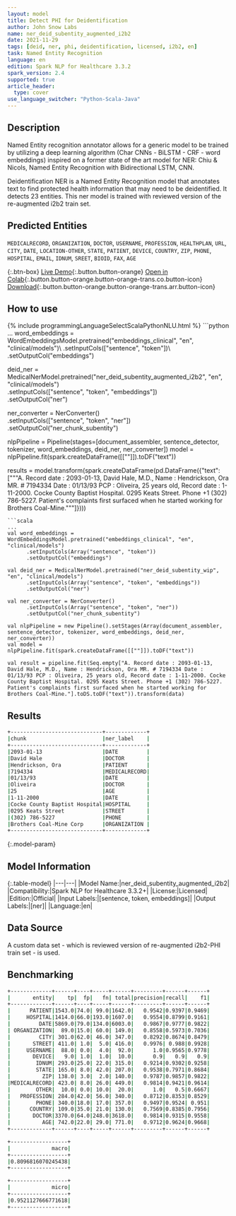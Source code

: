 ```yaml
---
layout: model
title: Detect PHI for Deidentification
author: John Snow Labs
name: ner_deid_subentity_augmented_i2b2
date: 2021-11-29
tags: [deid, ner, phi, deidentification, licensed, i2b2, en]
task: Named Entity Recognition
language: en
edition: Spark NLP for Healthcare 3.3.2
spark_version: 2.4
supported: true
article_header:
  type: cover
use_language_switcher: "Python-Scala-Java"
---
```


## Description

Named Entity recognition annotator allows for a generic model to be trained by utilizing a deep learning algorithm (Char CNNs - BiLSTM - CRF - word embeddings) inspired on a former state of the art model for NER: Chiu & Nicols, Named Entity Recognition with Bidirectional LSTM, CNN. 

Deidentification NER is a Named Entity Recognition model that annotates text to find protected health information that may need to be deidentified. It detects 23 entities. This ner model is trained with reviewed version of the re-augmented i2b2 train set.

## Predicted Entities

`MEDICALRECORD`, `ORGANIZATION`, `DOCTOR`, `USERNAME`, `PROFESSION`, `HEALTHPLAN`, `URL`, `CITY`, `DATE`, `LOCATION-OTHER`, `STATE`, `PATIENT`, `DEVICE`, `COUNTRY`, `ZIP`, `PHONE`, `HOSPITAL`, `EMAIL`, `IDNUM`, `SREET`, `BIOID`, `FAX`, `AGE`

{:.btn-box}
[Live Demo](https://demo.johnsnowlabs.com/healthcare/NER_DEMOGRAPHICS/){:.button.button-orange}
[Open in Colab](https://colab.research.google.com/github/JohnSnowLabs/spark-nlp-workshop/blob/master/tutorials/Certification_Trainings/Healthcare/4.Clinical_DeIdentification.ipynb){:.button.button-orange.button-orange-trans.co.button-icon}
[Download](https://s3.amazonaws.com/auxdata.johnsnowlabs.com/clinical/models/ner_deid_subentity_augmented_i2b2_en_3.3.2_2.4_1638185564971.zip){:.button.button-orange.button-orange-trans.arr.button-icon}

## How to use



<div class="tabs-box" markdown="1">
{% include programmingLanguageSelectScalaPythonNLU.html %}
```python
...
word_embeddings = WordEmbeddingsModel.pretrained("embeddings_clinical", "en", "clinical/models")\
      .setInputCols(["sentence", "token"])\
      .setOutputCol("embeddings")

deid_ner = MedicalNerModel.pretrained("ner_deid_subentity_augmented_i2b2", "en", "clinical/models") \
      .setInputCols(["sentence", "token", "embeddings"]) \
      .setOutputCol("ner")

ner_converter = NerConverter()\
      .setInputCols(["sentence", "token", "ner"])\
      .setOutputCol("ner_chunk_subentity")

nlpPipeline = Pipeline(stages=[document_assembler, sentence_detector, tokenizer, word_embeddings, deid_ner, ner_converter])
model = nlpPipeline.fit(spark.createDataFrame([[""]]).toDF("text"))

results = model.transform(spark.createDataFrame(pd.DataFrame({"text": ["""A. Record date : 2093-01-13, David Hale, M.D., Name : Hendrickson, Ora MR. # 7194334 Date : 01/13/93 PCP : Oliveira, 25 years old, Record date : 1-11-2000. Cocke County Baptist Hospital. 0295 Keats Street. Phone +1 (302) 786-5227. Patient's complaints first surfaced when he started working for Brothers Coal-Mine."""]})))
```
```scala
...
val word_embeddings = WordEmbeddingsModel.pretrained("embeddings_clinical", "en", "clinical/models")
      .setInputCols(Array("sentence", "token"))
      .setOutputCol("embeddings")

val deid_ner = MedicalNerModel.pretrained("ner_deid_subentity_wip", "en", "clinical/models") 
      .setInputCols(Array("sentence", "token", "embeddings")) 
      .setOutputCol("ner")

val ner_converter = NerConverter()
      .setInputCols(Array("sentence", "token", "ner"))
      .setOutputCol("ner_chunk_subentity")

val nlpPipeline = new Pipeline().setStages(Array(document_assembler, sentence_detector, tokenizer, word_embeddings, deid_ner, ner_converter))
val model = nlpPipeline.fit(spark.createDataFrame([[""]]).toDF("text"))

val result = pipeline.fit(Seq.empty["A. Record date : 2093-01-13, David Hale, M.D., Name : Hendrickson, Ora MR. # 7194334 Date : 01/13/93 PCP : Oliveira, 25 years old, Record date : 1-11-2000. Cocke County Baptist Hospital. 0295 Keats Street. Phone +1 (302) 786-5227. Patient's complaints first surfaced when he started working for Brothers Coal-Mine."].toDS.toDF("text")).transform(data)
```
</div>

## Results

```bash
+-----------------------------+-------------+
|chunk                        |ner_label    |
+-----------------------------+-------------+
|2093-01-13                   |DATE         |
|David Hale                   |DOCTOR       |
|Hendrickson, Ora             |PATIENT      |
|7194334                      |MEDICALRECORD|
|01/13/93                     |DATE         |
|Oliveira                     |DOCTOR       |
|25                           |AGE          |
|1-11-2000                    |DATE         |
|Cocke County Baptist Hospital|HOSPITAL     |
|0295 Keats Street            |STREET       |
|(302) 786-5227               |PHONE        |
|Brothers Coal-Mine Corp      |ORGANIZATION |
+-----------------------------+-------------+
```

{:.model-param}
## Model Information

{:.table-model}
|---|---|
|Model Name:|ner_deid_subentity_augmented_i2b2|
|Compatibility:|Spark NLP for Healthcare 3.3.2+|
|License:|Licensed|
|Edition:|Official|
|Input Labels:|[sentence, token, embeddings]|
|Output Labels:|[ner]|
|Language:|en|

## Data Source

A custom data set - which is reviewed version of  re-augmented i2b2-PHI train set - is used.

## Benchmarking

```bash
+-------------+------+----+-----+------+---------+------+------+
|       entity|    tp|  fp|   fn| total|precision|recall|    f1|
+-------------+------+----+-----+------+---------+------+------+
|      PATIENT|1543.0|74.0| 99.0|1642.0|   0.9542|0.9397|0.9469|
|     HOSPITAL|1414.0|66.0|193.0|1607.0|   0.9554|0.8799|0.9161|
|         DATE|5869.0|79.0|134.0|6003.0|   0.9867|0.9777|0.9822|
| ORGANIZATION|  89.0|15.0| 60.0| 149.0|   0.8558|0.5973|0.7036|
|         CITY| 301.0|62.0| 46.0| 347.0|   0.8292|0.8674|0.8479|
|       STREET| 411.0| 1.0|  5.0| 416.0|   0.9976| 0.988|0.9928|
|     USERNAME|  88.0| 0.0|  4.0|  92.0|      1.0|0.9565|0.9778|
|       DEVICE|   9.0| 1.0|  1.0|  10.0|      0.9|   0.9|   0.9|
|        IDNUM| 293.0|25.0| 22.0| 315.0|   0.9214|0.9302|0.9258|
|        STATE| 165.0| 8.0| 42.0| 207.0|   0.9538|0.7971|0.8684|
|          ZIP| 138.0| 3.0|  2.0| 140.0|   0.9787|0.9857|0.9822|
|MEDICALRECORD| 423.0| 8.0| 26.0| 449.0|   0.9814|0.9421|0.9614|
|        OTHER|  10.0| 0.0| 10.0|  20.0|      1.0|   0.5|0.6667|
|   PROFESSION| 284.0|42.0| 56.0| 340.0|   0.8712|0.8353|0.8529|
|        PHONE| 340.0|18.0| 17.0| 357.0|   0.9497|0.9524| 0.951|
|      COUNTRY| 109.0|35.0| 21.0| 130.0|   0.7569|0.8385|0.7956|
|       DOCTOR|3370.0|64.0|248.0|3618.0|   0.9814|0.9315|0.9558|
|          AGE| 742.0|22.0| 29.0| 771.0|   0.9712|0.9624|0.9668|
+-------------+------+----+-----+------+---------+------+------+

+------------------+
|             macro|
+------------------+
|0.8096816070245438|
+------------------+

+------------------+
|             micro|
+------------------+
|0.9521127666771618|
+------------------+
```